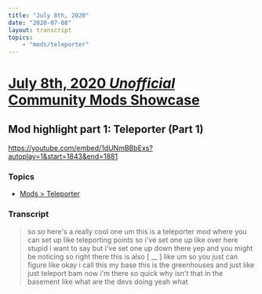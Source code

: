 ```yaml
---
title: "July 8th, 2020"
date: "2020-07-08"
layout: transcript
topics: 
    - "mods/teleporter"
---
```

# [July 8th, 2020 *Unofficial* Community Mods Showcase](../2020-07-08.md)
## Mod highlight part 1: Teleporter (Part 1)
https://youtube.com/embed/1dUNmBBbExs?autoplay=1&start=1843&end=1881
### Topics
* [Mods > Teleporter](../topics/mods/teleporter.md)

### Transcript

> so so here's a really cool one um this
> is a teleporter mod
> where you can set up like teleporting
> points so i've set one up like over here
> stupid
> i want to say but i've set one up down
> there
> yep and you might be noticing so
> right there this is also [ __ ] like
> um so you just can figure like okay i
> call this my base this is the
> greenhouses
> and just like just teleport bam now i'm
> there
> so quick why isn't that in the basement
> like what are the devs doing yeah what
